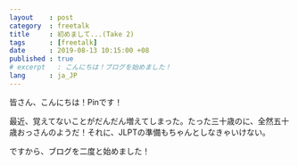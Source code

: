 ```yaml
---
layout    : post
category  : freetalk
title     : 初めまして...(Take 2)
tags      : [freetalk]
date      : 2019-08-13 10:15:00 +08
published : true
# excerpt   : こんにちは！ブログを始めました！
lang      : ja_JP
---
```


皆さん、こんにちは！Pinです！

最近、覚えてないことがだんだん増えてしまった。たった三十歳のに、全然五十歳おっさんのようだ！それに、JLPTの準備もちゃんとしなきゃいけない。

ですから、ブログを二度と始めました！
